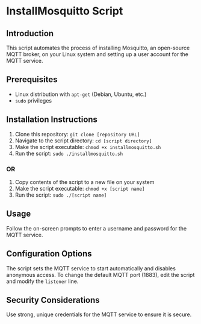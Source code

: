 # InstallMosquitto Script

## Introduction
This script automates the process of installing Mosquitto, an open-source MQTT broker, on your Linux system and setting up a user account for the MQTT service.

## Prerequisites
- Linux distribution with `apt-get` (Debian, Ubuntu, etc.)
- `sudo` privileges

## Installation Instructions
1. Clone this repository: `git clone [repository URL]`
2. Navigate to the script directory: `cd [script directory]`
3. Make the script executable: `chmod +x installmosquitto.sh`
4. Run the script: `sudo ./installmosquitto.sh`
### OR
1. Copy contents of the script to a new file on your system
2. Make the script executable: `chmod +x [script name]`
3. Run the script: `sudo ./[script name]`

## Usage
Follow the on-screen prompts to enter a username and password for the MQTT service.

## Configuration Options
The script sets the MQTT service to start automatically and disables anonymous access. To change the default MQTT port (1883), edit the script and modify the `listener` line.

## Security Considerations
Use strong, unique credentials for the MQTT service to ensure it is secure.
